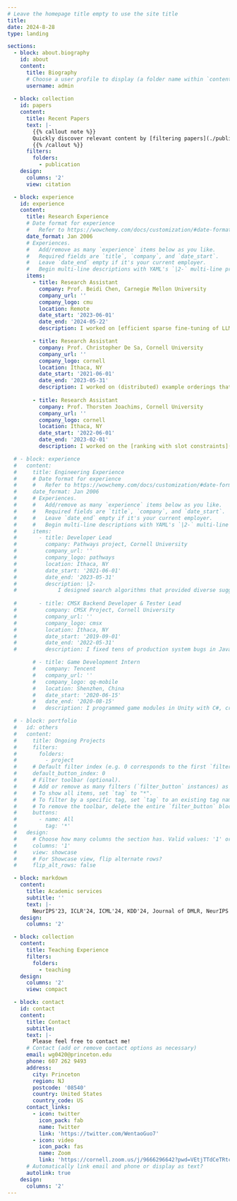 ```yaml
---
# Leave the homepage title empty to use the site title
title:
date: 2024-8-28
type: landing

sections:
  - block: about.biography
    id: about
    content:
      title: Biography
      # Choose a user profile to display (a folder name within `content/authors/`)
      username: admin
  
  - block: collection
    id: papers
    content:
      title: Recent Papers
      text: |-
        {{% callout note %}}
        Quickly discover relevant content by [filtering papers](./publication/).
        {{% /callout %}}
      filters:
        folders:
          - publication
    design:
      columns: '2'
      view: citation

  - block: experience
    id: experience
    content:
      title: Research Experience
      # Date format for experience
      #   Refer to https://wowchemy.com/docs/customization/#date-format
      date_format: Jan 2006
      # Experiences.
      #   Add/remove as many `experience` items below as you like.
      #   Required fields are `title`, `company`, and `date_start`.
      #   Leave `date_end` empty if it's your current employer.
      #   Begin multi-line descriptions with YAML's `|2-` multi-line prefix.
      items:
        - title: Research Assistant
          company: Prof. Beidi Chen, Carnegie Mellon University
          company_url: ''
          company_logo: cmu
          location: Remote
          date_start: '2023-06-01'
          date_end: '2024-05-22'
          description: I worked on [efficient sparse fine-tuning of LLMs with zeroth-order optimization methods](https://openreview.net/pdf?id=pW4MmsnVRq). 

        - title: Research Assistant
          company: Prof. Christopher De Sa, Cornell University
          company_url: ''
          company_logo: cornell
          location: Ithaca, NY
          date_start: '2021-06-01'
          date_end: '2023-05-31'
          description: I worked on (distributed) example orderings that produced the [CD-GraB](https://openreview.net/pdf?id=ISRyILhAyS) and [GraB](https://proceedings.neurips.cc/paper_files/paper/2022/file/3acb49252187efa352a1ae0e4b066ced-Paper-Conference.pdf) paper, and efficient high-precision floating-point arithmetic for hyperbolic representation learning as [MCTensor](https://arxiv.org/pdf/2207.08867.pdf) and [HTorch](https://github.com/ydtydr/HTorch).
      
        - title: Research Assistant
          company: Prof. Thorsten Joachims, Cornell University
          company_url: ''
          company_logo: cornell
          location: Ithaca, NY
          date_start: '2022-06-01'
          date_end: '2023-02-01'
          description: I worked on the [ranking with slot constraints](https://dl.acm.org/doi/pdf/10.1145/3637528.3672000) problem.

  # - block: experience
  #   content:
  #     title: Engineering Experience
  #     # Date format for experience
  #     #   Refer to https://wowchemy.com/docs/customization/#date-format
  #     date_format: Jan 2006
  #     # Experiences.
  #     #   Add/remove as many `experience` items below as you like.
  #     #   Required fields are `title`, `company`, and `date_start`.
  #     #   Leave `date_end` empty if it's your current employer.
  #     #   Begin multi-line descriptions with YAML's `|2-` multi-line prefix.
  #     items:
  #       - title: Developer Lead
  #         company: Pathways project, Cornell University
  #         company_url: ''
  #         company_logo: pathways
  #         location: Ithaca, NY
  #         date_start: '2021-06-01'
  #         date_end: '2023-05-31'
  #         description: |2-
  #             I designed search algorithms that provided diverse suggestions on course enrollment choices, constructed the backend codebase with Flask and MongoDB, and iterated search algorithms from students' feedback. I deployed and maintained the [Pathways website](https://pathways.cornell.edu/) to serve 3000 Cornell students. 
      
  #       - title: CMSX Backend Developer & Tester Lead
  #         company: CMSX Project, Cornell University
  #         company_url: ''
  #         company_logo: cmsx
  #         location: Ithaca, NY
  #         date_start: '2019-09-01'
  #         date_end: '2022-05-31'
  #         description: I fixed tens of production system bugs in Java and MySQL, contributed more than 11,000 lines of code, reviewed 76 peer's pull requests, and supervised new members and held weekly meetings to manage the team. The [CMSX website](https://www.cs.cornell.edu/Projects/cms/cmsx/) serves more than 8000 students in over 100 courses in Cornell University.

        # - title: Game Development Intern
        #   company: Tencent
        #   company_url: ''
        #   company_logo: qq-mobile
        #   location: Shenzhen, China
        #   date_start: '2020-06-15'
        #   date_end: '2020-08-15'
        #   description: I programmed game modules in Unity with C#, created tools to accelerate the loading time of Visual Studio projects, and benchmarked the performance of C# libraries on serialization and deserialization.

  # - block: portfolio
  #   id: others
  #   content:
  #     title: Ongoing Projects
  #     filters:
  #       folders:
  #         - project
  #     # Default filter index (e.g. 0 corresponds to the first `filter_button` instance below).
  #     default_button_index: 0
  #     # Filter toolbar (optional).
  #     # Add or remove as many filters (`filter_button` instances) as you like.
  #     # To show all items, set `tag` to "*".
  #     # To filter by a specific tag, set `tag` to an existing tag name.
  #     # To remove the toolbar, delete the entire `filter_button` block.
  #     buttons:
  #       - name: All
  #         tag: '*'
  #   design:
  #     # Choose how many columns the section has. Valid values: '1' or '2'.
  #     columns: '1'
  #     view: showcase
  #     # For Showcase view, flip alternate rows?
  #     flip_alt_rows: false

  - block: markdown
    content:
      title: Academic services
      subtitle: ''
      text: |-
        NeurIPS'23, ICLR'24, ICML'24, KDD'24, Journal of DMLR, NeurIPS'24, ICLR'25 reviewer
    design:
      columns: '2'

  - block: collection
    content:
      title: Teaching Experience
      filters:
        folders:
          - teaching
    design:
      columns: '2'
      view: compact

  - block: contact
    id: contact
    content:
      title: Contact
      subtitle:
      text: |-
        Please feel free to contact me!
      # Contact (add or remove contact options as necessary)
      email: wg0420@princeton.edu
      phone: 607 262 9493
      address:
        city: Princeton
        region: NJ
        postcode: '08540'
        country: United States
        country_code: US
      contact_links:
        - icon: twitter
          icon_pack: fab
          name: Twitter
          link: 'https://twitter.com/WentaoGuo7'
        - icon: video
          icon_pack: fas
          name: Zoom
          link: 'https://cornell.zoom.us/j/9666296642?pwd=VEtjTTdCeTRtcWxsUmk5NTlMQ1ZuUT09'
      # Automatically link email and phone or display as text?
      autolink: true
    design:
      columns: '2'
---
```


